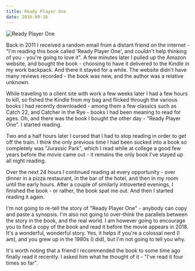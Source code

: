 ```yaml
---
title: Ready Player One
date: 2016-09-16
---
```


![Ready Player One](https://source.unsplash.com/03UCoidYvXw/1600x900)

Back in 2011 I received a random email from a distant friend on the internet - "I'm reading this book called 'Ready Player One', and couldn't help thinking of you - you're going to love it". A few minutes later I pulled up the Amazon website, and bought the book - choosing to have it delivered to the Kindle in my work backpack. And there it stayed for a while. The website didn't have many reviews recorded - the book was new, and the author was a relative unknown.

While traveling to a client site with work a few weeks later I had a few hours to kill, so fished the Kindle from my bag and flicked through the various books I had recently downloaded - among them a few classics such as Catch 22, and Catcher in the Rye - books I had been meaning to read for ages. Oh, and there was the book I bought the other day - "Ready Player One". I started reading.

Two and a half hours later I cursed that I had to stop reading in order to get off the train. I think the only previous time I had been sucked into a book so completely was "Jurassic Park", which I read while at college a good few years before the movie came out - it remains the only book I've stayed up all night reading.

Over the next 24 hours I continued reading at every opportunity - over dinner in a pizza restaurant, in the bar of the hotel, and then in my room until the early hours. After a couple of similarly introverted evenings, I finished the book - or rather, the book spat me out. And then I started reading it again.

I'm not going to re-tell the story of "Ready Player One" - anybody can copy and paste a synopsis. I'm also not going to over-think the parallels between the story in the book, and the real world. I am however going to encourage you to find a copy of the book and read it before the movie appears in 2018. It's a wonderful, wonderful story. Yes, it helps if you're a colossal nerd (I am), and you grew up in the 1980s (I did), but I'm not going to tell you why.

It's worth noting that a friend I recommended the book to some time ago finally read it recently. I asked him what he thought of it - "I've read it four times so far".